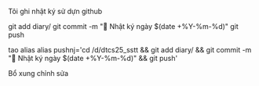Tôi ghi nhật ký sử dựn github

git add diary/
git commit -m "📝 Nhật ký ngày $(date +%Y-%m-%d)"
git push

tao alias
alias pushnj='cd /d/dtcs25_sstt && git add diary/ && git commit -m "📝 Nhật ký ngày $(date +%Y-%m-%d)" && git push'

Bổ xung
chỉnh sửa